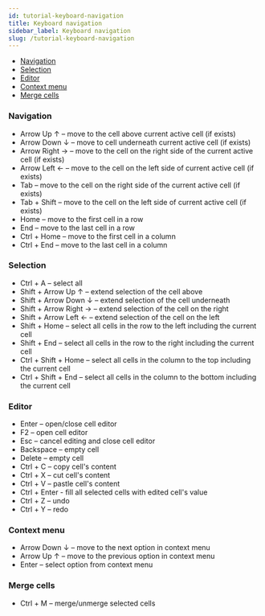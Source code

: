 ```yaml
---
id: tutorial-keyboard-navigation
title: Keyboard navigation
sidebar_label: Keyboard navigation
slug: /tutorial-keyboard-navigation
---
```


*   [Navigation](#page-nav)
*   [Selection](#page-select)
*   [Editor](#page-edit)
*   [Context menu](#page-menu)
*   [Merge cells](#page-cells)

### Navigation

*   Arrow Up ↑ – move to the cell above current active cell (if exists)
*   Arrow Down ↓ – move to cell underneath current active cell (if exists)
*   Arrow Right → – move to the cell on the right side of the current active cell (if exists)
*   Arrow Left ← – move to the cell on the left side of current active cell (if exists)
*   Tab – move to the cell on the right side of the current active cell (if exists)
*   Tab + Shift – move to the cell on the left side of current active cell (if exists)
*   Home – move to the first cell in a row
*   End – move to the last cell in a row
*   Ctrl + Home – move to the first cell in a column
*   Ctrl + End – move to the last cell in a column

### Selection

*   Ctrl + A – select all
*   Shift + Arrow Up ↑ – extend selection of the cell above
*   Shift + Arrow Down ↓ – extend selection of the cell underneath
*   Shift + Arrow Right → – extend selection of the cell on the right
*   Shift + Arrow Left ← – extend selection of the cell on the left
*   Shift + Home – select all cells in the row to the left including the current cell
*   Shift + End – select all cells in the row to the right including the current cell
*   Ctrl + Shift + Home – select all cells in the column to the top including the current cell
*   Ctrl + Shift + End – select all cells in the column to the bottom including the current cell

### Editor

*   Enter – open/close cell editor
*   F2 – open cell editor
*   Esc – cancel editing and close cell editor
*   Backspace – empty cell
*   Delete – empty cell
*   Ctrl + C – copy cell's content
*   Ctrl + X – cut cell's content
*   Ctrl + V – pastle cell's content
*   Ctrl + Enter - fill all selected cells with edited cell's value
*   Ctrl + Z – undo
*   Ctrl + Y – redo

### Context menu

*   Arrow Down ↓ – move to the next option in context menu
*   Arrow Up ↑ – move to the previous option in context menu
*   Enter – select option from context menu

### Merge cells

*   Ctrl + M – merge/unmerge selected cells
